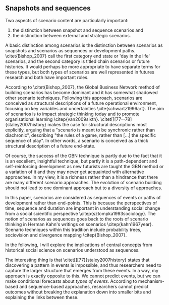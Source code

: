 ## Snapshots and sequences

Two aspects of scenario content are particularly important:

1. the distinction between snapshot and sequence scenarios and
2. the distinction between external and strategic scenarios.

A basic distinction among scenarios is the distinction between scenarios as snapshots and scenarios as sequences or development paths. \citet{Bishop_2007} call the first category end state or 'day in the life' scenarios, and the second category is titled chain scenarios or future histories. It would perhaps be more appropriate to have separate terms for these types, but both types of scenarios are well represented in futures research and both have important roles.

According to \citet{Bishop_2007}, the Global Business Network method of building scenarios has become dominant and it has somewhat shadowed other scenario techniques. Following this approach, scenarios are conceived as structural descriptions of a future operational environment, focusing on key variables and uncertainties \cite{schwartz1996art}. The aim of scenarios is to impact strategic thinking today and to promote organisational learning \citep{van2009sixth}. \citet[][77--78]{staley2007history} makes the case for structural descriptions most explicitly, arguing that a "scenario is meant to be synchronic rather than diachronic", describing "the rules of a game, rather than [...] the specific sequence of play". In other words, a scenario is conceived as a thick structural description of a future end-state.

Of course, the success of the GBN technique is partly due to the fact that it is an excellent, insightful technique, but partly it is a path-dependent and self-reinforcing development as new futurists are taught the GBN method or a variation of it and they may never get acquainted with alternative approaches. In my view, it is a richness rather than a hindrance that there are many different scenario approaches. The evolution of scenario building should not lead to one dominant approach but to a diversity of approaches.

In this paper, scenarios are considered as sequences of events or paths of development rather than end-points. This is because the perspectives of time, sequence and duration are important in understanding social change from a social scientific perspective \citep{sztompka1993sociology}. The notion of scenarios as sequences goes back to the roots of scenario thinking in Herman Kahn's writings on scenarios \citep{kahn1967year}.
Scenario techniques within this tradition include probability trees, sociovision and divergence mapping \citep{Bishop_2007}.

In the following, I will explore the implications of central concepts from historical social science on scenarios understood as sequences.

The interesting thing is that \citet[][77]{staley2007history} states that discovering a pattern in events is impossible, and thus researchers need to capture the larger structure that emerges from these events. In a way, my approach is exactly opposite to this. We cannot predict events, but we can make conditional forecasts about *types of events*. According to mechanism-based and sequence-based approaches, researchers cannot predict outcomes without breaking the explanation down into smaller bits and explaining the links between these.

